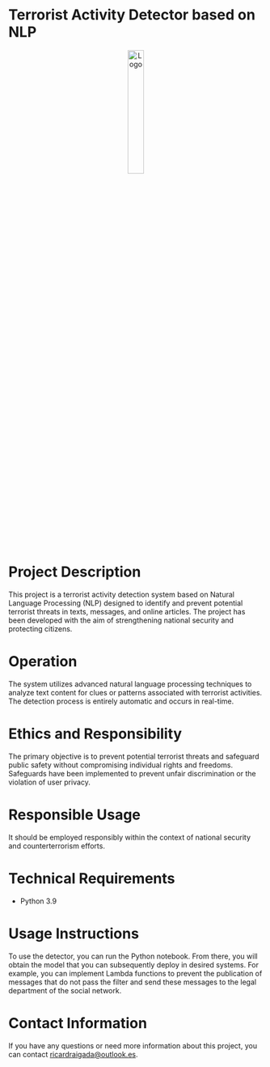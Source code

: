 # Terrorist Activity Detector based on NLP


<div align="center">
    <img src="https://thedatascientist.digital/img/logo.png" alt="Logo" width="25%">
</div>

# Project Description
This project is a terrorist activity detection system based on Natural Language Processing (NLP) designed to identify and prevent potential terrorist threats in texts, messages, and online articles. The project has been developed with the aim of strengthening national security and protecting citizens.

# Operation
The system utilizes advanced natural language processing techniques to analyze text content for clues or patterns associated with terrorist activities. The detection process is entirely automatic and occurs in real-time.

# Ethics and Responsibility
The primary objective is to prevent potential terrorist threats and safeguard public safety without compromising individual rights and freedoms. Safeguards have been implemented to prevent unfair discrimination or the violation of user privacy.

# Responsible Usage
It should be employed responsibly within the context of national security and counterterrorism efforts.

# Technical Requirements
- Python 3.9

# Usage Instructions
To use the detector, you can run the Python notebook. From there, you will obtain the model that you can subsequently deploy in desired systems. For example, you can implement Lambda functions to prevent the publication of messages that do not pass the filter and send these messages to the legal department of the social network.

# Contact Information
If you have any questions or need more information about this project, you can contact ricardraigada@outlook.es.
